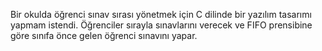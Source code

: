 Bir okulda öğrenci sınav sırası yönetmek için C dilinde bir yazılım tasarımı yapmam istendi. Öğrenciler sırayla sınavlarını verecek ve FIFO prensibine göre sınıfa önce gelen öğrenci sınavını yapar.
